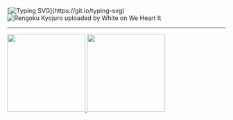 [![Typing SVG](https://readme-typing-svg.herokuapp.com?font=Titan+One&size=40&pause=1000&color=FF0000&center=true&vCenter=true&width=1000&lines=Bem-Vindo+ao+meu+perfil!)](https://git.io/typing-svg)
![Rengoku Kyojuro uploaded by White on We Heart It](https://user-images.githubusercontent.com/112362301/200620810-af01c0c3-aa86-4b90-a210-a1c63277804c.gif)
<hr>
  <a href="https://github.com/RayTdC">
<div style="display: inline_block">
  <a href="https://github.com/RayTdC">
  <img height="180em" src="https://github-readme-stats.vercel.app/api?username=RayTdC&show_icons=true&theme=onedark&include_all_commits=true&count_private=true"/>
  <img height="180em" src="https://github-readme-stats.vercel.app/api/top-langs/?username=RayTdC&layout=compact&langs_count=7&theme=onedark"/>

  
